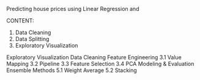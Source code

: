 Predicting house prices using Linear Regression and

CONTENT:
1. Data Cleaning
2. Data Splitting
3. Exploratory Visualization





Exploratory Visualization
Data Cleaning
Feature Engineering
3.1 Value Mapping
3.2 Pipeline
3.3 Feature Selection
3.4 PCA
Modeling & Evaluation
Ensemble Methods
5.1 Weight Average
5.2 Stacking
